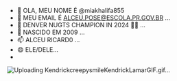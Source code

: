 - 👋 OLA, MEU NOME É @miakhalifa855
- 👀 MEU EMAIL É ALCEU.POSE@ESCOLA.PR.GOV.BR ...
- 🌱 DENVER NUGTS CHAMPION IN 2024 🙌🏼 ...
- 💞 NASCIDO EM 2009 ...
- 📫 ALCEU RICARD0 ...
- 😄 ELE/DELE...
- 
![Uploading KendrickcreepysmileKendrickLamarGIF.gif…]()

<!---
miakhalifa855/miakhalifa855 is a ✨ special ✨ repository because its `README.md` (this file) appears on your GitHub profile.
You can click the Preview link to take a look at your changes.
--->
